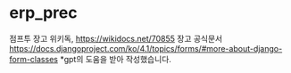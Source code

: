 # erp_prec
점프투 장고 위키독, 
https://wikidocs.net/70855
장고 공식문서
https://docs.djangoproject.com/ko/4.1/topics/forms/#more-about-django-form-classes
*gpt의 도움을 받아 작성했습니다.
